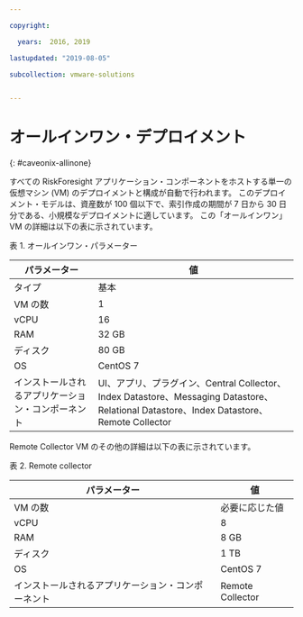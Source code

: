 ```yaml
---

copyright:

  years:  2016, 2019

lastupdated: "2019-08-05"

subcollection: vmware-solutions


---
```


# オールインワン・デプロイメント
{: #caveonix-allinone}

すべての RiskForesight アプリケーション・コンポーネントをホストする単一の仮想マシン (VM) のデプロイメントと構成が自動で行われます。 このデプロイメント・モデルは、資産数が 100 個以下で、索引作成の期間が 7 日から 30 日分である、小規模なデプロイメントに適しています。 この「オールインワン」VM の詳細は以下の表に示されています。

表 1. オールインワン・パラメーター

|パラメーター	|値|
|---|---|
|タイプ	|基本|
|VM の数	|1|
|vCPU	|16|
|RAM	|32 GB|
|ディスク	|80 GB|
|OS	|CentOS 7|
|インストールされるアプリケーション・コンポーネント|	UI、アプリ、プラグイン、Central Collector、Index Datastore、Messaging Datastore、Relational Datastore、Index Datastore、Remote Collector|

Remote Collector VM のその他の詳細は以下の表に示されています。

表 2. Remote collector

|パラメーター	|値|
|---|---|
|VM の数	|必要に応じた値|
|vCPU	|8|
|RAM	|8 GB|
|ディスク	|1 TB|
|OS	|CentOS 7|
|インストールされるアプリケーション・コンポーネント	|Remote Collector|
